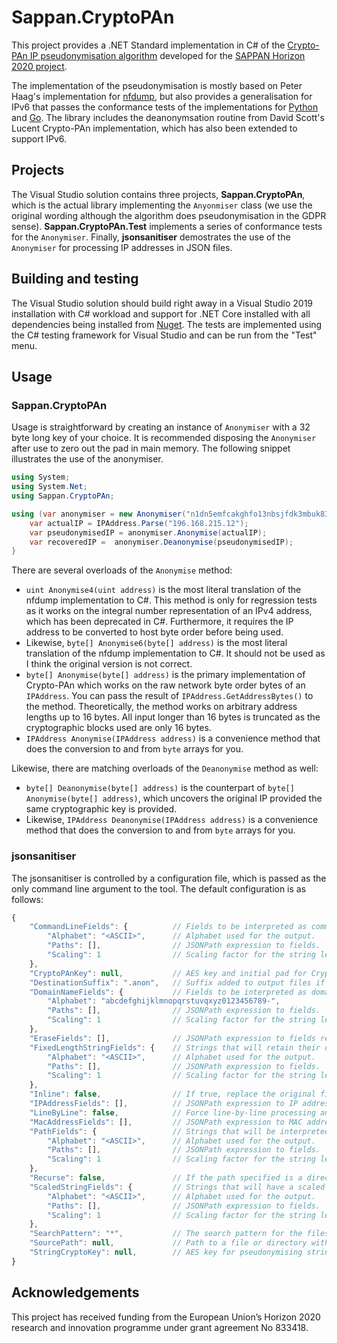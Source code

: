 # Sappan.CryptoPAn
This project provides a .NET Standard implementation in C# of the [Crypto-PAn IP pseudonymisation algorithm](https://en.wikipedia.org/wiki/Crypto-PAn) developed for the [SAPPAN Horizon 2020 project](https://sappan-project.eu).

The implementation of the pseudonymisation is mostly based on Peter Haag's implementation for [nfdump](https://github.com/phaag/nfdump), but also provides a generalisation for IPv6 that passes the conformance tests of the implementations for [Python](https://github.com/keiichishima/yacryptopan) and [Go](https://github.com/Yawning/cryptopan). The library includes the deanonymsation routine from David Scott's Lucent Crypto-PAn implementation, which has also been extended to support IPv6.

## Projects
The Visual Studio solution contains three projects, **Sappan.CryptoPAn**, which is the actual library implementing the `Anyonmiser` class (we use the original wording although the algorithm does pseudonymisation in the GDPR sense). **Sappan.CryptoPAn.Test** implements a series of conformance tests for the `Anonymiser`. Finally, **jsonsanitiser** demostrates the use of the `Anonymiser` for processing IP addresses in JSON files.

## Building and testing
The Visual Studio solution should build right away in a Visual Studio 2019 installation with C# workload and support for .NET Core installed with all dependencies being installed from [Nuget](https://www.nuget.org). The tests are implemented using the C# testing framework for Visual Studio and can be run from the "Test" menu.

## Usage
### Sappan.CryptoPAn
Usage is straightforward by creating an instance of `Anonymiser` with a 32 byte long key of your choice. It is recommended disposing the `Anonymiser` after use to zero out the pad in main memory. The following snippet illustrates the use of the anonymiser.

```c#
using System;
using System.Net;
using Sappan.CryptoPAn;

using (var anonymiser = new Anonymiser("n1dn5emfcakghfo13nbsjfdk3mbuk83h")) {
    var actualIP = IPAddress.Parse("196.168.215.12");
    var pseudonymisedIP = anonymiser.Anonymise(actualIP);
    var recoveredIP =  anonymiser.Deanonymise(pseudonymisedIP);
}
```

There are several overloads of the `Anonymise` method:
* `uint Anonymise4(uint address)` is the most literal translation of the nfdump implementation to C#. This method is only for regression tests as it works on the integral number representation of an IPv4 address, which has been deprecated in C#. Furthermore, it requires the IP address to be converted to host byte order before being used.
* Likewise, `byte[] Anonymise6(byte[] address)` is the most literal translation of the nfdump implementation to C#. It should not be used as I think the original version is not correct.
* `byte[] Anonymise(byte[] address)` is the primary implementation of Crypto-PAn which works on the raw network byte order bytes of an `IPAddress`. You can pass the result of `IPAddress.GetAddressBytes()` to the method. Theoretically, the method works on arbitrary address lengths up to 16 bytes. All input longer than 16 bytes is truncated as the cryptographic blocks used are only 16 bytes.
* `IPAddress Anonymise(IPAddress address)` is a convenience method that does the conversion to and from `byte` arrays for you.

Likewise, there are matching overloads of the `Deanonymise` method as well:
* `byte[] Deanonymise(byte[] address)` is the counterpart of `byte[] Anonymise(byte[] address)`, which uncovers the original IP provided the same cryptographic key is provided.
* Likewise, `IPAddress Deanonymise(IPAddress address)` is a convenience method that does the conversion to and from `byte` arrays for you.

### jsonsanitiser
The jsonsanitiser is controlled by a configuration file, which is passed as the only command line argument to the tool. The default configuration is as follows:

```js
{
    "CommandLineFields": {          // Fields to be interpreted as command lines.
        "Alphabet": "<ASCII>",      // Alphabet used for the output.
        "Paths": [],                // JSONPath expression to fields.
        "Scaling": 1                // Scaling factor for the string length.
    },
    "CryptoPAnKey": null,           // AES key and initial pad for Crypto-PAn (32 characters).
    "DestinationSuffix": ".anon",   // Suffix added to output files if "Inline" is not specified.
    "DomainNameFields": {           // Fields to be interpreted as domain names.
        "Alphabet": "abcdefghijklmnopqrstuvqxyz0123456789-",
        "Paths": [],                // JSONPath expression to fields.
        "Scaling": 1                // Scaling factor for the string length.
    },
    "EraseFields": [],              // JSONPath expression to fields recursively erased from the output.
    "FixedLengthStringFields": {    // Strings that will retain their original length.
        "Alphabet": "<ASCII>",      // Alphabet used for the output.
        "Paths": [],                // JSONPath expression to fields.
        "Scaling": 1                // Scaling factor for the string length.
    },
    "Inline": false,                // If true, replace the original file.
    "IPAddressFields": [],          // JSONPath expression to IP addresses pseudonymised with Crypto-PAn.
    "LineByLine": false,            // Force line-by-line processing and disable content probing.
    "MacAddressFields": [],         // JSONPath expression to MAC addresses pseudonymised with Crypto-PAn.
    "PathFields": {                 // Strings that will be interpreted as file system paths.
        "Alphabet": "<ASCII>",      // Alphabet used for the output.
        "Paths": [],                // JSONPath expression to fields.
        "Scaling": 1                // Scaling factor for the string length.
    },
    "Recurse": false,               // If the path specified is a directory, process all subdirectories.
    "ScaledStringFields": {         // Strings that will have a scaled output length.
        "Alphabet": "<ASCII>",      // Alphabet used for the output.
        "Paths": [],                // JSONPath expression to fields.
        "Scaling": 1                // Scaling factor for the string length.
    },
    "SearchPattern": "*",           // The search pattern for the files to be sanitised.
    "SourcePath": null,             // Path to a file or directory with data to be sanitised.
    "StringCryptoKey": null,        // AES key for pseudonymising strings.
}
```

## Acknowledgements
This project has received funding from the European Union’s Horizon 2020 research and innovation programme under grant agreement No 833418.

